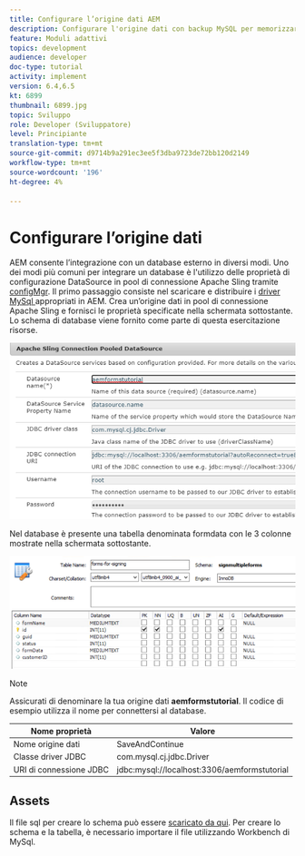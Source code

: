 ```yaml
---
title: Configurare l’origine dati AEM
description: Configurare l'origine dati con backup MySQL per memorizzare e recuperare i dati del modulo
feature: Moduli adattivi
topics: development
audience: developer
doc-type: tutorial
activity: implement
version: 6.4,6.5
kt: 6899
thumbnail: 6899.jpg
topic: Sviluppo
role: Developer (Sviluppatore)
level: Principiante
translation-type: tm+mt
source-git-commit: d9714b9a291ec3ee5f3dba9723de72bb120d2149
workflow-type: tm+mt
source-wordcount: '196'
ht-degree: 4%

---
```


# Configurare l’origine dati

AEM consente l’integrazione con un database esterno in diversi modi. Uno dei modi più comuni per integrare un database è l&#39;utilizzo delle proprietà di configurazione DataSource in pool di connessione Apache Sling tramite [configMgr](http://localhost:4502/system/console/configMgr).
Il primo passaggio consiste nel scaricare e distribuire i [driver MySql ](https://mvnrepository.com/artifact/mysql/mysql-connector-java) appropriati in AEM.
Crea un’origine dati in pool di connessione Apache Sling e fornisci le proprietà specificate nella schermata sottostante. Lo schema di database viene fornito come parte di questa esercitazione risorse.

![sorgente dati](assets/data-source.PNG)

Nel database è presente una tabella denominata formdata con le 3 colonne mostrate nella schermata sottostante.

![base dati](assets/data-base.PNG)


>[!NOTE]
>Assicurati di denominare la tua origine dati **aemformstutorial**. Il codice di esempio utilizza il nome per connettersi al database.

| Nome proprietà | Valore |
------------------------|---------------------------------------
| Nome origine dati | SaveAndContinue |
| Classe driver JDBC | com.mysql.cj.jdbc.Driver |
| URI di connessione JDBC | jdbc:mysql://localhost:3306/aemformstutorial |

## Assets

Il file sql per creare lo schema può essere [scaricato da qui](assets/sign-multiple-forms.sql). Per creare lo schema e la tabella, è necessario importare il file utilizzando Workbench di MySql.


